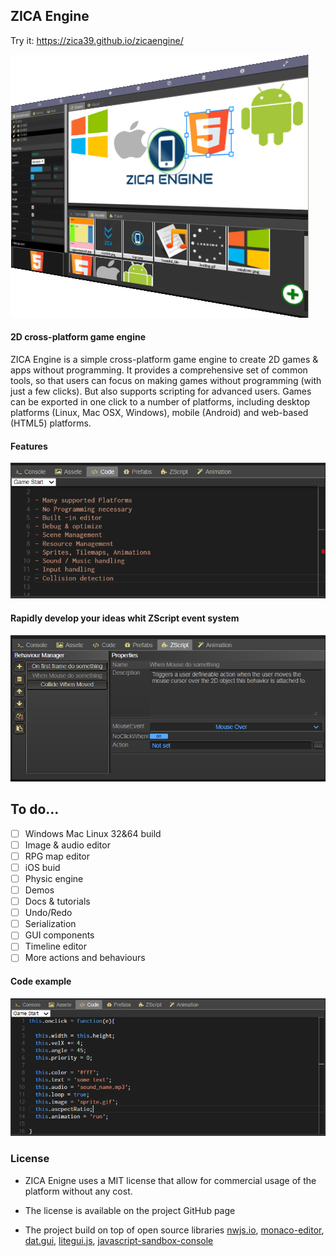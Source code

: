 
## ZICA Engine

Try it: https://zica39.github.io/zicaengine/

[![ZICA Engine logo](img/product.png)](https://zica39.github.io/zicaengine/)

#### 2D cross-platform game engine

ZICA Engine is a simple cross-platform game engine to create 2D games & apps without programming. It provides a comprehensive set of common
tools, so that users can focus on making games without programming (with just a few clicks).
But also supports scripting for advanced users. Games can be exported in one click to a number of platforms, including
desktop platforms (Linux, Mac OSX, Windows), mobile
(Android) and web-based (HTML5) platforms.

#### Features
![ZICA Engine Features](img/c3events2.png)

#### Rapidly develop your ideas whit ZScript event system
![ZICA Engine ZScript system](img/c3events.png)

## To do...
- [ ] Windows Mac Linux 32&64 build
- [ ] Image & audio editor
- [ ] RPG map editor
- [ ] iOS buid
- [ ] Physic engine
- [ ] Demos
- [ ] Docs & tutorials
- [ ] Undo/Redo
- [ ] Serialization
- [ ] GUI components
- [ ] Timeline editor
- [ ] More actions and behaviours

#### Code example
![ZICA Engine ZScript system](img/c3events1.png)

### License

- ZICA Enigne uses a MIT license that allow for commercial usage of the platform without any cost.
- The license is available on the project GitHub page

- The project  build on top of open source libraries [nwjs.io](https://nwjs.io), [monaco-editor](https://microsoft.github.io/monaco-editor/), [dat.gui](https://github.com/dataarts/dat.gui), [litegui.js](https://github.com/jagenjo/litegui.js), [javascript-sandbox-console](http://openexchangerates.github.io/javascript-sandbox-console/)
